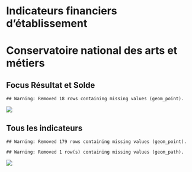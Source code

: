 Indicateurs financiers d’établissement
================

# Conservatoire national des arts et métiers

## Focus Résultat et Solde

    ## Warning: Removed 18 rows containing missing values (geom_point).

![](conservatoire_national_des_arts_et_métiers_files/figure-gfm/etab.focus-1.png)<!-- -->

## Tous les indicateurs

    ## Warning: Removed 179 rows containing missing values (geom_point).

    ## Warning: Removed 1 row(s) containing missing values (geom_path).

![](conservatoire_national_des_arts_et_métiers_files/figure-gfm/etab-1.png)<!-- -->
